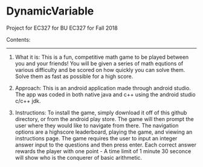 # DynamicVariable
Project for EC327
for BU EC327 for Fall 2018

Contents:
______________________________________________________________________________________________________________________
1. What it is:
  This is a fun, competitive math game to be played between you and your friends! You will be given a series of math equtions of various difficulty and be scored on how quickly you can solve them. Solve them as fast as possible for a high score.

2. Approach:
  This is an android application made through android studio. The app was coded in both native java and c++ using the android studio c/c++ jdk. 
  
3. Instructions:
  To install the game, simply download it off of this github directory, or from the android play store. The game will then prompt the user where they would like to navigate from there. The navigation options are a highscore leaderboard, playing the game, and viewing an instructions page. The game requires the user to input an integer answer input to the questions and then press enter. Each correct answer rewards the player with one point - A time limit of 1 minute 30 seconce will show who is the conquerer of basic arithmetic. 
  
